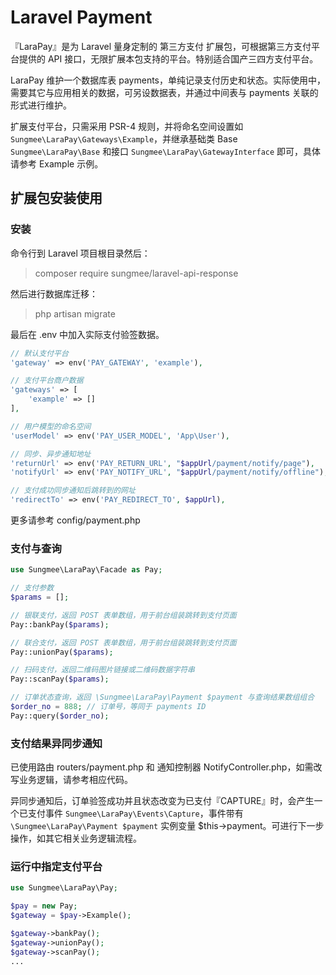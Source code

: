 # Laravel Payment

『LaraPay』是为 Laravel 量身定制的 第三方支付 扩展包，可根据第三方支付平台提供的 API 接口，无限扩展本包支持的平台。特别适合国产三四方支付平台。

LaraPay 维护一个数据库表 payments，单纯记录支付历史和状态。实际使用中，需要其它与应用相关的数据，可另设数据表，并通过中间表与 payments 关联的形式进行维护。

扩展支付平台，只需采用 PSR-4 规则，并将命名空间设置如 `Sungmee\LaraPay\Gateways\Example`，并继承基础类 Base `Sungmee\LaraPay\Base` 和接口 `Sungmee\LaraPay\GatewayInterface` 即可，具体请参考 Example 示例。

## 扩展包安装使用

### 安装

命令行到 Laravel 项目根目录然后：

> composer require sungmee/laravel-api-response

然后进行数据库迁移：

> php artisan migrate

最后在 .env 中加入实际支付验签数据。

```php
// 默认支付平台
'gateway' => env('PAY_GATEWAY', 'example'),

// 支付平台商户数据
'gateways' => [
    'example' => []
],

// 用户模型的命名空间
'userModel' => env('PAY_USER_MODEL', 'App\User'),

// 同步、异步通知地址
'returnUrl' => env('PAY_RETURN_URL', "$appUrl/payment/notify/page"),
'notifyUrl' => env('PAY_NOTIFY_URL', "$appUrl/payment/notify/offline"),

// 支付成功同步通知后跳转到的网址
'redirectTo' => env('PAY_REDIRECT_TO', $appUrl),
```

更多请参考 config/payment.php

### 支付与查询

```php
use Sungmee\LaraPay\Facade as Pay;

// 支付参数
$params = [];

// 银联支付，返回 POST 表单数组，用于前台组装跳转到支付页面
Pay::bankPay($params);

// 联合支付，返回 POST 表单数组，用于前台组装跳转到支付页面
Pay::unionPay($params);

// 扫码支付，返回二维码图片链接或二维码数据字符串
Pay::scanPay($params);

// 订单状态查询，返回 \Sungmee\LaraPay\Payment $payment 与查询结果数组组合
$order_no = 888; // 订单号，等同于 payments ID
Pay::query($order_no);
```

### 支付结果异同步通知

已使用路由 routers/payment.php 和 通知控制器 NotifyController.php，如需改写业务逻辑，请参考相应代码。

异同步通知后，订单验签成功并且状态改变为已支付『CAPTURE』时，会产生一个已支付事件 `Sungmee\LaraPay\Events\Capture`，事件带有 `\Sungmee\LaraPay\Payment $payment` 实例变量 $this->payment。可进行下一步操作，如其它相关业务逻辑流程。

### 运行中指定支付平台

```php
use Sungmee\LaraPay\Pay;

$pay = new Pay;
$gateway = $pay->Example();

$gateway->bankPay();
$gateway->unionPay();
$gateway->scanPay();
...
```